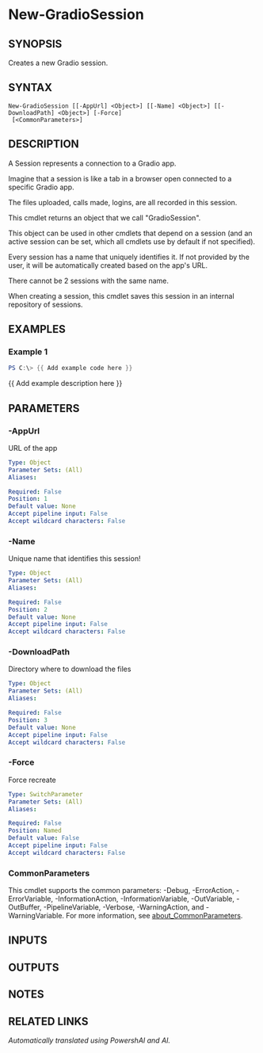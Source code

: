 ﻿---
external help file: powershai-help.xml
Module Name: powershai
online version:
schema: 2.0.0
---

# New-GradioSession

## SYNOPSIS
Creates a new Gradio session.

## SYNTAX

```
New-GradioSession [[-AppUrl] <Object>] [[-Name] <Object>] [[-DownloadPath] <Object>] [-Force]
 [<CommonParameters>]
```

## DESCRIPTION
A Session represents a connection to a Gradio app.
 
Imagine that a session is like a tab in a browser open connected to a specific Gradio app.
 
The files uploaded, calls made, logins, are all recorded in this session.

This cmdlet returns an object that we call "GradioSession".
 
This object can be used in other cmdlets that depend on a session (and an active session can be set, which all cmdlets use by default if not specified).
 

Every session has a name that uniquely identifies it.
If not provided by the user, it will be automatically created based on the app's URL.
 
There cannot be 2 sessions with the same name.

When creating a session, this cmdlet saves this session in an internal repository of sessions.

## EXAMPLES

### Example 1
```powershell
PS C:\> {{ Add example code here }}
```

{{ Add example description here }}

## PARAMETERS

### -AppUrl
URL of the app

```yaml
Type: Object
Parameter Sets: (All)
Aliases:

Required: False
Position: 1
Default value: None
Accept pipeline input: False
Accept wildcard characters: False
```

### -Name
Unique name that identifies this session!

```yaml
Type: Object
Parameter Sets: (All)
Aliases:

Required: False
Position: 2
Default value: None
Accept pipeline input: False
Accept wildcard characters: False
```

### -DownloadPath
Directory where to download the files

```yaml
Type: Object
Parameter Sets: (All)
Aliases:

Required: False
Position: 3
Default value: None
Accept pipeline input: False
Accept wildcard characters: False
```

### -Force
Force recreate

```yaml
Type: SwitchParameter
Parameter Sets: (All)
Aliases:

Required: False
Position: Named
Default value: False
Accept pipeline input: False
Accept wildcard characters: False
```

### CommonParameters
This cmdlet supports the common parameters: -Debug, -ErrorAction, -ErrorVariable, -InformationAction, -InformationVariable, -OutVariable, -OutBuffer, -PipelineVariable, -Verbose, -WarningAction, and -WarningVariable. For more information, see [about_CommonParameters](http://go.microsoft.com/fwlink/?LinkID=113216).

## INPUTS

## OUTPUTS

## NOTES

## RELATED LINKS



_Automatically translated using PowershAI and AI._
